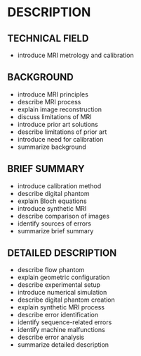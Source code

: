 # DESCRIPTION

## TECHNICAL FIELD

- introduce MRI metrology and calibration

## BACKGROUND

- introduce MRI principles
- describe MRI process
- explain image reconstruction
- discuss limitations of MRI
- introduce prior art solutions
- describe limitations of prior art
- introduce need for calibration
- summarize background

## BRIEF SUMMARY

- introduce calibration method
- describe digital phantom
- explain Bloch equations
- introduce synthetic MRI
- describe comparison of images
- identify sources of errors
- summarize brief summary

## DETAILED DESCRIPTION

- describe flow phantom
- explain geometric configuration
- describe experimental setup
- introduce numerical simulation
- describe digital phantom creation
- explain synthetic MRI process
- describe error identification
- identify sequence-related errors
- identify machine malfunctions
- describe error analysis
- summarize detailed description

